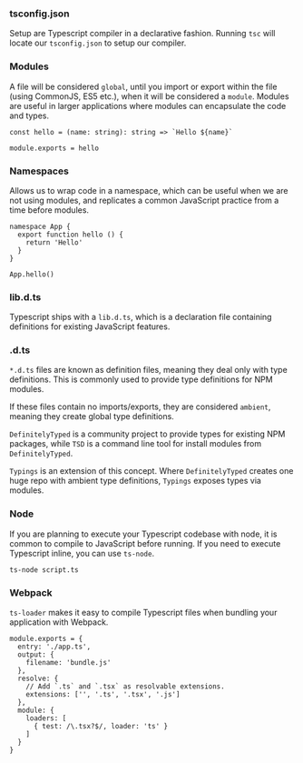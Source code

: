 ### tsconfig.json

Setup are Typescript compiler in a declarative fashion. Running `tsc` will locate our `tsconfig.json` to setup our compiler.

### Modules

A file will be considered `global`, until you import or export within the file (using CommonJS, ES5 etc.), when it will be considered a `module`. Modules are useful in larger applications where modules can encapsulate the code and types.

```
const hello = (name: string): string => `Hello ${name}`

module.exports = hello
```

### Namespaces

Allows us to wrap code in a namespace, which can be useful when we are not using modules, and replicates a common JavaScript practice from a time before modules.

```
namespace App {
  export function hello () {
    return 'Hello'
  }
}

App.hello()
```

### lib.d.ts

Typescript ships with a `lib.d.ts`, which is a declaration file containing definitions for existing JavaScript features.

### .d.ts

`*.d.ts` files are known as definition files, meaning they deal only with type definitions. This is commonly used to provide type definitions for NPM modules.

If these files contain no imports/exports, they are considered `ambient`, meaning they create global type definitions.

`DefinitelyTyped` is a community project to provide types for existing NPM packages, while `TSD` is a command line tool for install modules from `DefinitelyTyped`.

`Typings` is an extension of this concept. Where `DefinitelyTyped` creates one huge repo with ambient type definitions, `Typings` exposes types via modules.

### Node

If you are planning to execute your Typescript codebase with node, it is common to compile to JavaScript before running. If you need to execute Typescript inline, you can use `ts-node`.

```
ts-node script.ts
```

### Webpack

`ts-loader` makes it easy to compile Typescript files when bundling your application with Webpack.

```
module.exports = {
  entry: './app.ts',
  output: {
    filename: 'bundle.js'
  },
  resolve: {
    // Add `.ts` and `.tsx` as resolvable extensions.
    extensions: ['', '.ts', '.tsx', '.js']
  },
  module: {
    loaders: [
      { test: /\.tsx?$/, loader: 'ts' }
    ]
  }
}
```
